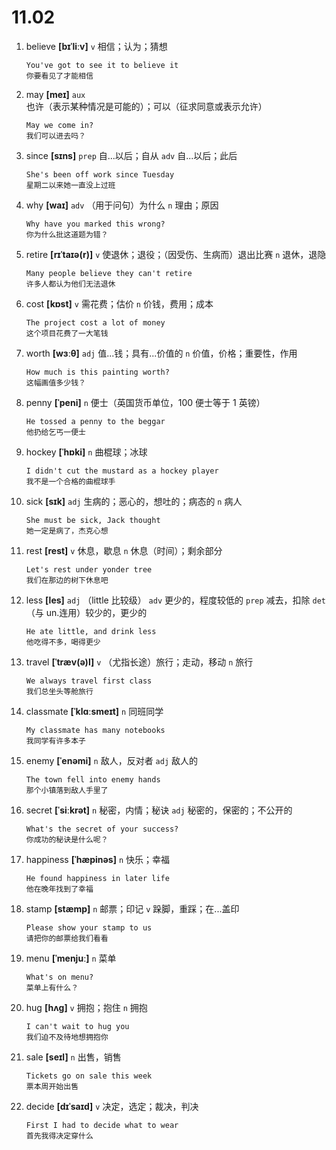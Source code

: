 # 11.02

1. believe **[bɪˈliːv]** `v` 相信；认为；猜想

   ```
   You've got to see it to believe it
   你要看见了才能相信
   ```

2. may **[meɪ]** `aux` 也许（表示某种情况是可能的）；可以（征求同意或表示允许）

   ```
   May we come in?
   我们可以进去吗？
   ```

3. since **[sɪns]** `prep` 自...以后；自从 `adv` 自...以后；此后

   ```
   She's been off work since Tuesday
   星期二以来她一直没上过班
   ```

4. why **[waɪ]** `adv` （用于问句）为什么 `n` 理由；原因

   ```
   Why have you marked this wrong?
   你为什么批这道题为错？
   ```

5. retire **[rɪˈtaɪə(r)]** `v` 使退休；退役；（因受伤、生病而）退出比赛 `n` 退休，退隐

   ```
   Many people believe they can't retire
   许多人都认为他们无法退休
   ```

6. cost **[kɒst]** `v` 需花费；估价 `n` 价钱，费用；成本

   ```
   The project cost a lot of money
   这个项目花费了一大笔钱
   ```

7. worth **[wɜːθ]** `adj` 值...钱；具有...价值的 `n` 价值，价格；重要性，作用

   ```
   How much is this painting worth?
   这幅画值多少钱？
   ```

8. penny **[ˈpeni]** `n` 便士（英国货币单位，100 便士等于 1 英镑）

   ```
   He tossed a penny to the beggar
   他扔给乞丐一便士
   ```

9. hockey **[ˈhɒki]** `n` 曲棍球；冰球

   ```
   I didn't cut the mustard as a hockey player
   我不是一个合格的曲棍球手
   ```

10. sick **[sɪk]** `adj` 生病的；恶心的，想吐的；病态的 `n` 病人

    ```
    She must be sick, Jack thought
    她一定是病了，杰克心想
    ```

11. rest **[rest]** `v` 休息，歇息 `n` 休息（时间）；剩余部分

    ```
    Let's rest under yonder tree
    我们在那边的树下休息吧
    ```

12. less **[les]** `adj` （little 比较级） `adv` 更少的，程度较低的 `prep` 减去，扣除 `det` （与 un.连用）较少的，更少的

    ```
    He ate little, and drink less
    他吃得不多，喝得更少
    ```

13. travel **[ˈtræv(ə)l]** `v` （尤指长途）旅行；走动，移动 `n` 旅行

    ```
    We always travel first class
    我们总坐头等舱旅行
    ```

14. classmate **[ˈklɑːsmeɪt]** `n` 同班同学

    ```
    My classmate has many notebooks
    我同学有许多本子
    ```

15. enemy **[ˈenəmi]** `n` 敌人，反对者 `adj` 敌人的

    ```
    The town fell into enemy hands
    那个小镇落到敌人手里了
    ```

16. secret **[ˈsiːkrət]** `n` 秘密，内情；秘诀 `adj` 秘密的，保密的；不公开的

    ```
    What's the secret of your success?
    你成功的秘诀是什么呢？
    ```

17. happiness **[ˈhæpinəs]** `n` 快乐；幸福

    ```
    He found happiness in later life
    他在晚年找到了幸福
    ```

18. stamp **[stæmp]** `n` 邮票；印记 `v` 跺脚，重踩；在...盖印

    ```
    Please show your stamp to us
    请把你的邮票给我们看看
    ```

19. menu **[ˈmenjuː]** `n` 菜单

    ```
    What's on menu?
    菜单上有什么？
    ```

20. hug **[hʌɡ]** `v` 拥抱；抱住 `n` 拥抱

    ```
    I can't wait to hug you
    我们迫不及待地想拥抱你
    ```

21. sale **[seɪl]** `n` 出售，销售

    ```
    Tickets go on sale this week
    票本周开始出售
    ```

22. decide **[dɪˈsaɪd]** `v` 决定，选定；裁决，判决

    ```
    First I had to decide what to wear
    首先我得决定穿什么
    ```
